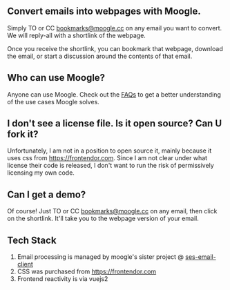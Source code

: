 ## Convert emails into webpages with Moogle.

Simply TO or CC bookmarks@moogle.cc on any email you want to convert. We will reply-all with a shortlink of the webpage.

Once you receive the shortlink, you can bookmark that webpage, download the email, or start a discussion around the contents of that email.

## Who can use Moogle?

Anyone can use Moogle. Check out the [FAQs](https://moogle.cc/#faqs) to get a better understanding of the use cases Moogle solves.

## I don't see a license file. Is it open source? Can U fork it?

Unfortunately, I am not in a position to open source it, mainly because it uses css from https://frontendor.com. Since I am not clear under what license their code is released, I don't want to run the risk of permissively licensing my own code.

## Can I get a demo?

Of course! Just TO or CC bookmarks@moogle.cc on any email, then click on the shortlink. It'll take you to the webpage version of your email.

## Tech Stack

1. Email processing is managed by moogle's sister project @ [ses-email-client](https://github.com/saiorama/ses-email-client)
2. CSS was purchased from https://frontendor.com
3. Frontend reactivity is via vuejs2
